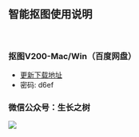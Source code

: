 
## 智能抠图使用说明
<!-- <right>20220112</right> -->
<br>

### 抠图V200-Mac/Win（百度网盘）

- [更新下载地址](https://pan.baidu.com/s/12Gf586UL4qPty6HAsRABlg)
- 密码: d6ef


### 微信公众号：生长之树
![](https://jasonmin.github.io/newsky/assets/qrcode_for.jpg)

<head>
    <link rel="stylesheet" type="text/css" href="/style/style.css">
</head>